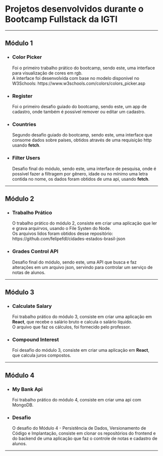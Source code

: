 <h1>Projetos desenvolvidos durante o Bootcamp Fullstack da IGTI</h1>

<hr>
<h2>Módulo 1</h2>
<ul>
  <li>
    <h3>Color Picker</h3>
    Foi o primeiro trabalho prático do bootcamp, sendo este, uma interface para visualização de cores em rgb.
    <br>
    A interface foi desenvolvida com base no modelo disponível no W3Schools: https://www.w3schools.com/colors/colors_picker.asp
  </li>
  <li>
    <h3>Register</h3>
    Foi o primeiro desafio guiado do bootcamp, sendo este, um app de cadastro, onde também é possível remover ou editar um cadastro.
  </li>
  <li>
    <h3>Countries</h3>
    Segundo desafio guiado do bootcamp, sendo este, uma interface que consome dados sobre países, obtidos através de uma requisição http usando <strong>fetch</strong>.
  </li>
  <li>
    <h3>Filter Users</h3>
    Desafio final do módulo, sendo este, uma interface de pesquisa, onde é possível fazer a filtragem por gênero, idade ou no mínimo uma letra contida no nome, os dados foram obtidos de uma api, usando <strong>fetch</strong>.
  </li>
</ul>
<hr>

<h2>Módulo 2</h2>
<ul>
  <li>
    <h3>Trabalho Prático</h3>
    O trabalho prático do módulo 2, consiste em criar uma aplicação que ler e grava arquirvos, usando o File Systen do Node. 
    <br>
    Os arquivos lidos foram obtidos desse repositório: https://github.com/felipefdl/cidades-estados-brasil-json
  </li>
  <li>
    <h3>Grades Control API</h3>
    Desafio final do módulo, sendo este, uma API que busca e faz alterações em um arquivo json, servindo para controlar um serviço de notas de alunos. 
  </li>
</ul>
<hr>

<h2>Módulo 3</h2>
<ul>
  <li>
    <h3>Calculate Salary</h3>
    Foi trabalho prático do módulo 3, consiste em criar uma aplicação em <strong>React</strong>, que recebe o salário bruto e calcula o salário líquido.
    <br>
    O arquivo que faz os cálculos, foi fornecido pelo professor.
  </li>
  <li>
    <h3>Compound Interest</h3>
    Foi desafio do módulo 3, consiste em criar uma aplicação em <strong>React</strong>, que calcula juros compostos.
  </li>
</ul>
<hr>

<h2>Módulo 4</h2>
<ul>
  <li>
    <h3>My Bank Api</h3>
    Foi trabalho prático do módulo 4, consiste em criar uma api com MongoDB.
  </li>
  <li>
    <h3>Desafio</h3>
    O desafio do Módulo 4 - Persistência de Dados, Versionamento de Código e Implantação, consiste em clonar os repositórios do frontend e do backend de uma aplicação que faz o controle de notas e cadastro de alunos.
  </li>
</ul>
<hr>
